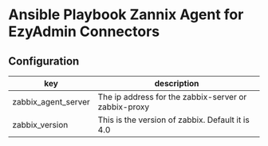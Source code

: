 # Ansible Playbook Zannix Agent for EzyAdmin Connectors

## Configuration

| key                 | description                                          |
| ------------------- | ---------------------------------------------------- |
| zabbix_agent_server | The ip address for the zabbix-server or zabbix-proxy |
| zabbix_version      | This is the version of zabbix. Default it is 4.0     |
